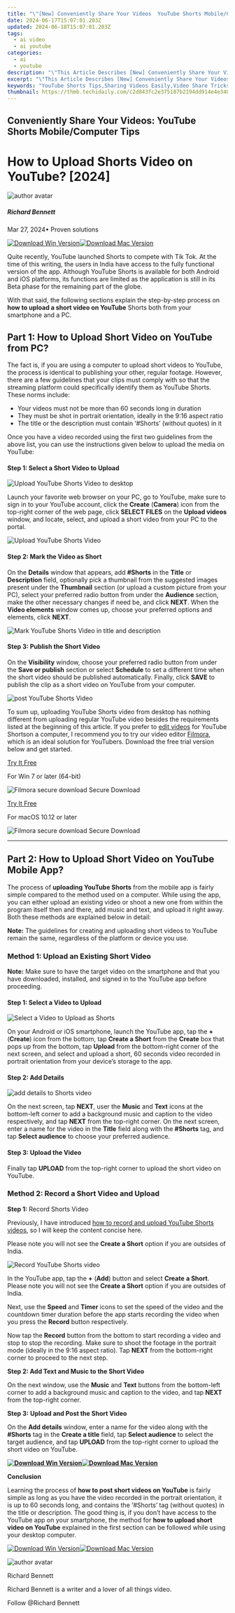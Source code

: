 ```yaml
---
title: "\"[New] Conveniently Share Your Videos  YouTube Shorts Mobile/Computer Tips for 2024\""
date: 2024-06-17T15:07:01.203Z
updated: 2024-06-18T15:07:01.203Z
tags:
  - ai video
  - ai youtube
categories:
  - ai
  - youtube
description: "\"This Article Describes [New] Conveniently Share Your Videos: YouTube Shorts Mobile/Computer Tips for 2024\""
excerpt: "\"This Article Describes [New] Conveniently Share Your Videos: YouTube Shorts Mobile/Computer Tips for 2024\""
keywords: "YouTube Shorts Tips,Sharing Videos Easily,Video Share Tricks,Shortcut Video Guide,Mobile Video Tips,Computer Video Techniques,Shorts Video Strategies"
thumbnail: https://thmb.techidaily.com/c2d843fc2e375187b2194dd914e4e340539dd6293ab4433f92ecd542eef0fd55.jpg
---
```


## Conveniently Share Your Videos: YouTube Shorts Mobile/Computer Tips

# How to Upload Shorts Video on YouTube? \[2024\]

![author avatar](https://images.wondershare.com/filmora/article-images/richard-bennett.jpg)

##### Richard Bennett

 Mar 27, 2024• Proven solutions

[![Download Win Version](https://images.wondershare.com/filmora/guide/download-btn-win.jpg)](https://tools.techidaily.com/wondershare/filmora/download/)[![Download Mac Version](https://images.wondershare.com/filmora/guide/download-btn-mac.jpg)](https://tools.techidaily.com/wondershare/filmora/download/)

Quite recently, YouTube launched Shorts to compete with Tik Tok. At the time of this writing, the users in India have access to the fully functional version of the app. Although YouTube Shorts is available for both Android and iOS platforms, its functions are limited as the application is still in its Beta phase for the remaining part of the globe.

With that said, the following sections explain the step-by-step process on **how to upload a short video on YouTube** Shorts both from your smartphone and a PC.

## Part 1: How to Upload Short Video on YouTube from PC?

The fact is, if you are using a computer to upload short videos to YouTube, the process is identical to publishing your other, regular footage. However, there are a few guidelines that your clips must comply with so that the streaming platform could specifically identify them as YouTube Shorts. These norms include:

* Your videos must not be more than 60 seconds long in duration
* They must be shot in portrait orientation, ideally in the 9:16 aspect ratio
* The title or the description must contain ‘#Shorts’ (without quotes) in it

Once you have a video recorded using the first two guidelines from the above list, you can use the instructions given below to upload the media on YouTube:

#### Step 1: Select a Short Video to Upload

![Upload YouTube Shorts Video to desktop](https://images.wondershare.com/filmora/article-images/upload-short-videos-on-youtube-pc.jpg)

Launch your favorite web browser on your PC, go to YouTube, make sure to sign in to your YouTube account, click the **Create** (**Camera**) icon from the top-right corner of the web page, click **SELECT FILES** on the **Upload videos** window, and locate, select, and upload a short video from your PC to the portal.

![Upload YouTube Shorts Video](https://images.wondershare.com/filmora/article-images/upload-short-videos-interface-on-youtube-pc.jpg)

#### Step 2: Mark the Video as Short

On the **Details** window that appears, add **#Shorts** in the **Title** or **Description** field, optionally pick a thumbnail from the suggested images present under the **Thumbnail** section (or upload a custom picture from your PC), select your preferred radio button from under the **Audience** section, make the other necessary changes if need be, and click **NEXT**. When the **Video elements** window comes up, choose your preferred options and elements, click **NEXT**.

![Mark YouTube Shorts Video in title and description](https://images.wondershare.com/filmora/article-images/mark-shorts-videos-on-youtube-pc.jpg)

#### Step 3: Publish the Short Video

On the **Visibility** window, choose your preferred radio button from under the **Save or publish** section or select **Schedule** to set a different time when the short video should be published automatically. Finally, click **SAVE** to publish the clip as a short video on YouTube from your computer.

![post YouTube Shorts Video](https://images.wondershare.com/filmora/article-images/publish-youtube-shorts-video-desktop.jpg)

To sum up, uploading YouTube Shorts video from desktop has nothing different from uploading regular YouTube video besides the requirements listed at the beginning of this article. If you prefer to [edit videos](https://tools.techidaily.com/wondershare/filmora/download/) for YouTube Shortson a computer, I recommend you to try our video editor [Filmora](https://tools.techidaily.com/wondershare/filmora/download/), which is an ideal solution for YouTubers. Download the free trial version below and get started.

[Try It Free](https://tools.techidaily.com/wondershare/filmora/download/)

For Win 7 or later (64-bit)

![Filmora secure download](https://images.wondershare.com/filmora/images/store/secure.png) Secure Download

[Try It Free](https://tools.techidaily.com/wondershare/filmora/download/)

For macOS 10.12 or later

![Filmora secure download](https://images.wondershare.com/filmora/images/store/secure.png) Secure Download

---

## Part 2: How to Upload Short Video on YouTube Mobile App?

The process of **uploading YouTube Shorts** from the mobile app is fairly simple compared to the method used on a computer. While using the app, you can either upload an existing video or shoot a new one from within the program itself then and there, add music and text, and upload it right away. Both these methods are explained below in detail:

**Note:** The guidelines for creating and uploading short videos to YouTube remain the same, regardless of the platform or device you use.

### Method 1: Upload an Existing Short Video

**Note:** Make sure to have the target video on the smartphone and that you have downloaded, installed, and signed in to the YouTube app before proceeding.

#### Step 1: Select a Video to Upload

![Select a Video to Upload as Shorts](https://images.wondershare.com/filmora/article-images/select-shorts-videos-to-upload-on-youtube.jpg)

On your Android or iOS smartphone, launch the YouTube app, tap the **+** (**Create**) icon from the bottom, tap **Create a Short** from the **Create** box that pops up from the bottom, tap **Upload** from the bottom-right corner of the next screen, and select and upload a short, 60 seconds video recorded in portrait orientation from your device’s storage to the app.

#### Step 2: Add Details

![add details to Shorts video](https://images.wondershare.com/filmora/article-images/add-details-to-youtube-shrots-video.jpg)

On the next screen, tap **NEXT**, user the **Music** and **Text** icons at the bottom-left corner to add a background music and caption to the video respectively, and tap **NEXT** from the top-right corner. On the next screen, enter a name for the video in the **Title** field along with the **#Shorts** tag, and tap **Select audience** to choose your preferred audience.

#### Step 3: Upload the Video

Finally tap **UPLOAD** from the top-right corner to upload the short video on YouTube.

### Method 2: Record a Short Video and Upload

**Step 1:** Record Shorts Video

Previously, I have introduced [how to record and upload YouTube Shorts videos](https://tools.techidaily.com/wondershare/filmora/download/), so I will keep the content concise here.

Please note you will not see the **Create a Short** option if you are outsides of India.

![Record YouTube Shorts video](https://images.wondershare.com/filmora/article-images/record-create-youtube-short-video-mobile.jpg)

In the YouTube app, tap the **+** (**Add**) button and select **Create** **a Short**. Please note you will not see the **Create a Short** option if you are outsides of India.

Next, use the **Speed** and **Timer** icons to set the speed of the video and the countdown timer duration before the app starts recording the video when you press the **Record** button respectively.

Now tap the **Record** button from the bottom to start recording a video and stop to stop the recording. Make sure to shoot the footage in the portrait mode (ideally in the 9:16 aspect ratio). Tap **NEXT** from the bottom-right corner to proceed to the next step.

**Step 2: Add Text and Music to the Short Video**

On the next window, use the **Music** and **Text** buttons from the bottom-left corner to add a background music and caption to the video, and tap **NEXT** from the top-right corner.

**Step 3:** **Upload and Post the Short Video**

On the **Add details** window, enter a name for the video along with the **#Shorts** tag in the **Create a title** field, tap **Select audience** to select the target audience, and tap **UPLOAD** from the top-right corner to upload the short video on YouTube.

**[![Download Win Version](https://images.wondershare.com/filmora/guide/download-btn-win.jpg)](https://tools.techidaily.com/wondershare/filmora/download/)[![Download Mac Version](https://images.wondershare.com/filmora/guide/download-btn-mac.jpg)](https://tools.techidaily.com/wondershare/filmora/download/)**

**Conclusion**

Learning the process of **how to post short videos on YouTube** is fairly simple as long as you have the video recorded in the portrait orientation, it is up to 60 seconds long, and contains the ‘#Shorts’ tag (without quotes) in the title or description. The good thing is, if you don’t have access to the YouTube app on your smartphone, the method for **how to upload short video on YouTube** explained in the first section can be followed while using your desktop computer.

[![Download Win Version](https://images.wondershare.com/filmora/guide/download-btn-win.jpg)](https://tools.techidaily.com/wondershare/filmora/download/)[![Download Mac Version](https://images.wondershare.com/filmora/guide/download-btn-mac.jpg)](https://tools.techidaily.com/wondershare/filmora/download/)

![author avatar](https://images.wondershare.com/filmora/article-images/richard-bennett.jpg)

Richard Bennett

Richard Bennett is a writer and a lover of all things video.

Follow @Richard Bennett


<ins class="adsbygoogle"
     style="display:block"
     data-ad-format="autorelaxed"
     data-ad-client="ca-pub-7571918770474297"
     data-ad-slot="1223367746"></ins>



<ins class="adsbygoogle"
     style="display:block"
     data-ad-client="ca-pub-7571918770474297"
     data-ad-slot="8358498916"
     data-ad-format="auto"
     data-full-width-responsive="true"></ins>


